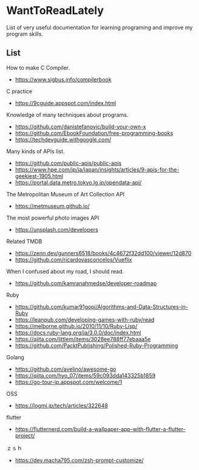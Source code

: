 # WantToReadLately
List of very useful documentation for learning programing and improve my program skills.

## List
How to make C Compiler.
- https://www.sigbus.info/compilerbook

C practice
- https://9cguide.appspot.com/index.html

Knowledge of many techniques about programs.
- https://github.com/danistefanovic/build-your-own-x
- https://github.com/EbookFoundation/free-programming-books
- https://techdevguide.withgoogle.com/

Many kinds of APIs list.
- https://github.com/public-apis/public-apis
- https://www.hpe.com/jp/ja/japan/insights/articles/9-apis-for-the-geekiest-1905.html
- https://portal.data.metro.tokyo.lg.jp/opendata-api/

The Metropolitan Museum of Art Collection API
- https://metmuseum.github.io/

The most powerful photo images API
- https://unsplash.com/developers

Related TMDB
- https://zenn.dev/gunners6518/books/4c4672f32dd100/viewer/12d870
- https://github.com/ricardovasconcelos/Vueflix

When I confused about my road, I should read.
- https://github.com/kamranahmedse/developer-roadmap

Ruby
- https://github.com/kumar91gopi/Algorithms-and-Data-Structures-in-Ruby
- https://leanpub.com/developing-games-with-ruby/read
- https://melborne.github.io/2010/11/10/Ruby-Lisp/
- https://docs.ruby-lang.org/ja/3.0.0/doc/index.html
- https://qiita.com/littlem/items/3028ee788ff77ebaaa5e
- https://github.com/PacktPublishing/Polished-Ruby-Programming

Golang
- https://github.com/avelino/awesome-go
- https://qiita.com/hyo_07/items/59c093dda143325b1859
- https://go-tour-jp.appspot.com/welcome/1

OSS
- https://logmi.jp/tech/articles/322648

flutter
- https://flutternerd.com/build-a-wallpaper-app-with-flutter-a-flutter-project/

ｚｓｈ
- https://dev.macha795.com/zsh-prompt-customize/
